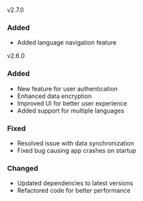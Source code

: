 v2.7.0
### Added
- Added language navigation feature



v2.6.0
### Added
- New feature for user authentication
- Enhanced data encryption
- Improved UI for better user experience
- Added support for multiple languages

### Fixed
- Resolved issue with data synchronization
- Fixed bug causing app crashes on startup

### Changed
- Updated dependencies to latest versions
- Refactored code for better performance